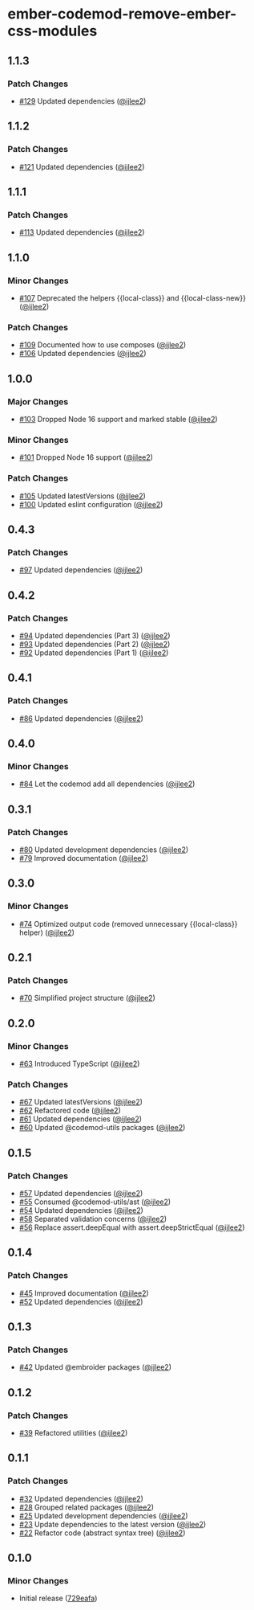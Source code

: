 # ember-codemod-remove-ember-css-modules

## 1.1.3

### Patch Changes

- [#129](https://github.com/ijlee2/embroider-css-modules/pull/129) Updated dependencies ([@ijlee2](https://github.com/ijlee2))

## 1.1.2

### Patch Changes

- [#121](https://github.com/ijlee2/embroider-css-modules/pull/121) Updated dependencies ([@ijlee2](https://github.com/ijlee2))

## 1.1.1

### Patch Changes

- [#113](https://github.com/ijlee2/embroider-css-modules/pull/113) Updated dependencies ([@ijlee2](https://github.com/ijlee2))

## 1.1.0

### Minor Changes

- [#107](https://github.com/ijlee2/embroider-css-modules/pull/107) Deprecated the helpers {{local-class}} and {{local-class-new}} ([@ijlee2](https://github.com/ijlee2))

### Patch Changes

- [#109](https://github.com/ijlee2/embroider-css-modules/pull/109) Documented how to use composes ([@ijlee2](https://github.com/ijlee2))
- [#106](https://github.com/ijlee2/embroider-css-modules/pull/106) Updated dependencies ([@ijlee2](https://github.com/ijlee2))

## 1.0.0

### Major Changes

- [#103](https://github.com/ijlee2/embroider-css-modules/pull/103) Dropped Node 16 support and marked stable ([@ijlee2](https://github.com/ijlee2))

### Minor Changes

- [#101](https://github.com/ijlee2/embroider-css-modules/pull/101) Dropped Node 16 support ([@ijlee2](https://github.com/ijlee2))

### Patch Changes

- [#105](https://github.com/ijlee2/embroider-css-modules/pull/105) Updated latestVersions ([@ijlee2](https://github.com/ijlee2))
- [#100](https://github.com/ijlee2/embroider-css-modules/pull/100) Updated eslint configuration ([@ijlee2](https://github.com/ijlee2))

## 0.4.3

### Patch Changes

- [#97](https://github.com/ijlee2/embroider-css-modules/pull/97) Updated dependencies ([@ijlee2](https://github.com/ijlee2))

## 0.4.2

### Patch Changes

- [#94](https://github.com/ijlee2/embroider-css-modules/pull/94) Updated dependencies (Part 3) ([@ijlee2](https://github.com/ijlee2))
- [#93](https://github.com/ijlee2/embroider-css-modules/pull/93) Updated dependencies (Part 2) ([@ijlee2](https://github.com/ijlee2))
- [#92](https://github.com/ijlee2/embroider-css-modules/pull/92) Updated dependencies (Part 1) ([@ijlee2](https://github.com/ijlee2))

## 0.4.1

### Patch Changes

- [#86](https://github.com/ijlee2/embroider-css-modules/pull/86) Updated dependencies ([@ijlee2](https://github.com/ijlee2))

## 0.4.0

### Minor Changes

- [#84](https://github.com/ijlee2/embroider-css-modules/pull/84) Let the codemod add all dependencies ([@ijlee2](https://github.com/ijlee2))

## 0.3.1

### Patch Changes

- [#80](https://github.com/ijlee2/embroider-css-modules/pull/80) Updated development dependencies ([@ijlee2](https://github.com/ijlee2))
- [#79](https://github.com/ijlee2/embroider-css-modules/pull/79) Improved documentation ([@ijlee2](https://github.com/ijlee2))

## 0.3.0

### Minor Changes

- [#74](https://github.com/ijlee2/embroider-css-modules/pull/74) Optimized output code (removed unnecessary {{local-class}} helper) ([@ijlee2](https://github.com/ijlee2))

## 0.2.1

### Patch Changes

- [#70](https://github.com/ijlee2/embroider-css-modules/pull/70) Simplified project structure ([@ijlee2](https://github.com/ijlee2))

## 0.2.0

### Minor Changes

- [#63](https://github.com/ijlee2/embroider-css-modules/pull/63) Introduced TypeScript ([@ijlee2](https://github.com/ijlee2))

### Patch Changes

- [#67](https://github.com/ijlee2/embroider-css-modules/pull/67) Updated latestVersions ([@ijlee2](https://github.com/ijlee2))
- [#62](https://github.com/ijlee2/embroider-css-modules/pull/62) Refactored code ([@ijlee2](https://github.com/ijlee2))
- [#61](https://github.com/ijlee2/embroider-css-modules/pull/61) Updated dependencies ([@ijlee2](https://github.com/ijlee2))
- [#60](https://github.com/ijlee2/embroider-css-modules/pull/60) Updated @codemod-utils packages ([@ijlee2](https://github.com/ijlee2))

## 0.1.5

### Patch Changes

- [#57](https://github.com/ijlee2/embroider-css-modules/pull/57) Updated dependencies ([@ijlee2](https://github.com/ijlee2))
- [#55](https://github.com/ijlee2/embroider-css-modules/pull/55) Consumed @codemod-utils/ast ([@ijlee2](https://github.com/ijlee2))
- [#54](https://github.com/ijlee2/embroider-css-modules/pull/54) Updated dependencies ([@ijlee2](https://github.com/ijlee2))
- [#58](https://github.com/ijlee2/embroider-css-modules/pull/58) Separated validation concerns ([@ijlee2](https://github.com/ijlee2))
- [#56](https://github.com/ijlee2/embroider-css-modules/pull/56) Replace assert.deepEqual with assert.deepStrictEqual ([@ijlee2](https://github.com/ijlee2))

## 0.1.4

### Patch Changes

- [#45](https://github.com/ijlee2/embroider-css-modules/pull/45) Improved documentation ([@ijlee2](https://github.com/ijlee2))
- [#52](https://github.com/ijlee2/embroider-css-modules/pull/52) Updated dependencies ([@ijlee2](https://github.com/ijlee2))

## 0.1.3

### Patch Changes

- [#42](https://github.com/ijlee2/embroider-css-modules/pull/42) Updated @embroider packages ([@ijlee2](https://github.com/ijlee2))

## 0.1.2

### Patch Changes

- [#39](https://github.com/ijlee2/embroider-css-modules/pull/39) Refactored utilities ([@ijlee2](https://github.com/ijlee2))

## 0.1.1

### Patch Changes

- [#32](https://github.com/ijlee2/embroider-css-modules/pull/32) Updated dependencies ([@ijlee2](https://github.com/ijlee2))
- [#28](https://github.com/ijlee2/embroider-css-modules/pull/28) Grouped related packages ([@ijlee2](https://github.com/ijlee2))
- [#25](https://github.com/ijlee2/embroider-css-modules/pull/25) Updated development dependencies ([@ijlee2](https://github.com/ijlee2))
- [#23](https://github.com/ijlee2/embroider-css-modules/pull/23) Update dependencies to the latest version ([@ijlee2](https://github.com/ijlee2))
- [#22](https://github.com/ijlee2/embroider-css-modules/pull/22) Refactor code (abstract syntax tree) ([@ijlee2](https://github.com/ijlee2))

## 0.1.0

### Minor Changes

- Initial release ([729eafa](https://github.com/ijlee2/embroider-css-modules/commit/729eafa464a60466a62146bc8f86f05e4cb1a668))
